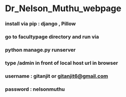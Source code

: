 # Dr_Nelson_Muthu_webpage
### install via pip : django , Pillow
### go to facultypage directory and run via 
### python manage.py runserver
### type /admin in front of local host url in browser
### username : gitanjit    or    gitanjit6@gmail.com
### password : nelsonmuthu
